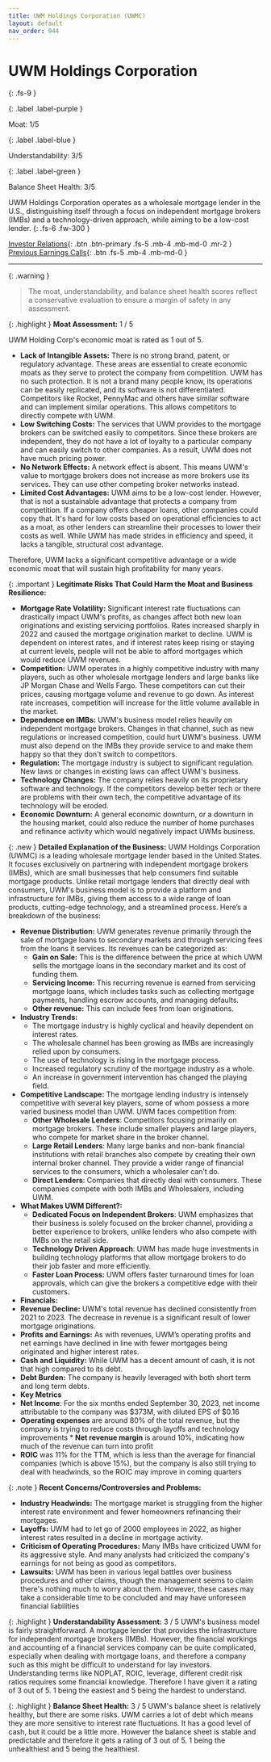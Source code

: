 ```yaml
---
title: UWM Holdings Corporation (UWMC)
layout: default
nav_order: 944
---
```


# UWM Holdings Corporation
{: .fs-9 }

{: .label .label-purple }

Moat: 1/5

{: .label .label-blue }

Understandability: 3/5

{: .label .label-green }

Balance Sheet Health: 3/5

UWM Holdings Corporation operates as a wholesale mortgage lender in the U.S., distinguishing itself through a focus on independent mortgage brokers (IMBs) and a technology-driven approach, while aiming to be a low-cost lender.
{: .fs-6 .fw-300 }

[Investor Relations](https://www.google.com/search?q=UWMC+investor+relations){: .btn .btn-primary .fs-5 .mb-4 .mb-md-0 .mr-2 }
[Previous Earnings Calls](https://discountingcashflows.com/company/UWMC/transcripts/){: .btn .fs-5 .mb-4 .mb-md-0 }

---

{: .warning }
>The moat, understandability, and balance sheet health scores reflect a conservative evaluation to ensure a margin of safety in any assessment.



{: .highlight }
**Moat Assessment:** 1 / 5

UWM Holding Corp's economic moat is rated as 1 out of 5. 
*   **Lack of Intangible Assets:** There is no strong brand, patent, or regulatory advantage. These areas are essential to create economic moats as they serve to protect the company from competition. UWM has no such protection. It is not a brand many people know, its operations can be easily replicated, and its software is not differentiated. Competitors like Rocket, PennyMac and others have similar software and can implement similar operations. This allows competitors to directly compete with UWM.
*   **Low Switching Costs:** The services that UWM provides to the mortgage brokers can be switched easily to competitors. Since these brokers are independent, they do not have a lot of loyalty to a particular company and can easily switch to other companies. As a result, UWM does not have much pricing power.
*   **No Network Effects:** A network effect is absent. This means UWM's value to mortgage brokers does not increase as more brokers use its services. They can use other competing broker networks instead.
*   **Limited Cost Advantages:** UWM aims to be a low-cost lender. However, that is not a sustainable advantage that protects a company from competition. If a company offers cheaper loans, other companies could copy that. It's hard for low costs based on operational efficiencies to act as a moat, as other lenders can streamline their processes to lower their costs as well. While UWM has made strides in efficiency and speed, it lacks a tangible, structural cost advantage.

Therefore, UWM lacks a significant competitive advantage or a wide economic moat that will sustain high profitability for many years.

{: .important }
**Legitimate Risks That Could Harm the Moat and Business Resilience:**
*   **Mortgage Rate Volatility:** Significant interest rate fluctuations can drastically impact UWM's profits, as changes affect both new loan originations and existing servicing portfolios. Rates increased sharply in 2022 and caused the mortgage origination market to decline. UWM is dependent on interest rates, and if interest rates keep rising or staying at current levels, people will not be able to afford mortgages which would reduce UWM revenues.
*   **Competition:** UWM operates in a highly competitive industry with many players, such as other wholesale mortgage lenders and large banks like JP Morgan Chase and Wells Fargo. These competitors can cut their prices, causing mortgage volume and revenue to go down. As interest rate increases, competition will increase for the little volume available in the market.
*  **Dependence on IMBs:** UWM's business model relies heavily on independent mortgage brokers. Changes in that channel, such as new regulations or increased competition, could hurt UWM's business. UWM must also depend on the IMBs they provide service to and make them happy so that they don't switch to competitors.
*   **Regulation:** The mortgage industry is subject to significant regulation. New laws or changes in existing laws can affect UWM's business.
*   **Technology Changes:** The company relies heavily on its proprietary software and technology. If the competitors develop better tech or there are problems with their own tech, the competitive advantage of its technology will be eroded.
*   **Economic Downturn:** A general economic downturn, or a downturn in the housing market, could also reduce the number of home purchases and refinance activity which would negatively impact UWMs business.

{: .new }
**Detailed Explanation of the Business:**
UWM Holdings Corporation (UWMC) is a leading wholesale mortgage lender based in the United States. It focuses exclusively on partnering with independent mortgage brokers (IMBs), which are small businesses that help consumers find suitable mortgage products. Unlike retail mortgage lenders that directly deal with consumers, UWM's business model is to provide a platform and infrastructure for IMBs, giving them access to a wide range of loan products, cutting-edge technology, and a streamlined process. Here’s a breakdown of the business:

*   **Revenue Distribution:** UWM generates revenue primarily through the sale of mortgage loans to secondary markets and through servicing fees from the loans it services. Its revenues can be categorized as:
    *   **Gain on Sale:** This is the difference between the price at which UWM sells the mortgage loans in the secondary market and its cost of funding them.
    *   **Servicing Income:** This recurring revenue is earned from servicing mortgage loans, which includes tasks such as collecting mortgage payments, handling escrow accounts, and managing defaults.
    *   **Other revenue:** This can include fees from loan originations.
*   **Industry Trends:**
    *   The mortgage industry is highly cyclical and heavily dependent on interest rates.
    *   The wholesale channel has been growing as IMBs are increasingly relied upon by consumers.
    *   The use of technology is rising in the mortgage process.
    *   Increased regulatory scrutiny of the mortgage industry as a whole.
    *   An increase in government intervention has changed the playing field.
*   **Competitive Landscape:** The mortgage lending industry is intensely competitive with several key players, some of whom possess a more varied business model than UWM. UWM faces competition from:
    *   **Other Wholesale Lenders**: Competitors focusing primarily on mortgage brokers. These include smaller players and large players, who compete for market share in the broker channel.
    *   **Large Retail Lenders**: Many large banks and non-bank financial institutions with retail branches also compete by creating their own internal broker channel. They provide a wider range of financial services to the consumers, which a wholesaler can’t do.
    *   **Direct Lenders**: Companies that directly deal with consumers. These companies compete with both IMBs and Wholesalers, including UWM.
*   **What Makes UWM Different?:**
    *  **Dedicated Focus on Independent Brokers**: UWM emphasizes that their business is solely focused on the broker channel, providing a better experience to brokers, unlike lenders who also compete with IMBs on the retail side.
    *  **Technology Driven Approach**: UWM has made huge investments in building technology platforms that allow mortgage brokers to do their job faster and more efficiently.
    *   **Faster Loan Process:** UWM offers faster turnaround times for loan approvals, which can give the brokers a competitive edge with their customers.
*   **Financials:**
   *   **Revenue Decline:** UWM's total revenue has declined consistently from 2021 to 2023. The decrease in revenue is a significant result of lower mortgage originations.
   *  **Profits and Earnings:** As with revenues, UWM’s operating profits and net earnings have declined in line with fewer mortgages being originated and higher interest rates.
   *  **Cash and Liquidity:** While UWM has a decent amount of cash, it is not that high compared to its debt.
  * **Debt Burden:** The company is heavily leveraged with both short term and long term debts.
   *  **Key Metrics**
  *  **Net Income**: For the six months ended September 30, 2023, net income attributable to the company was $373M, with diluted EPS of $0.16
   *   **Operating expenses** are around 80% of the total revenue, but the company is trying to reduce costs through layoffs and technology improvements
    *   **Net revenue margin** is around 10%, indicating how much of the revenue can turn into profit
  * **ROIC** was 11% for the TTM, which is less than the average for financial companies (which is above 15%), but the company is also still trying to deal with headwinds, so the ROIC may improve in coming quarters

{: .note }
**Recent Concerns/Controversies and Problems:**
*  **Industry Headwinds:** The mortgage market is struggling from the higher interest rate environment and fewer homeowners refinancing their mortgages.
*  **Layoffs:** UWM had to let go of 2000 employees in 2022, as higher interest rates resulted in a decline in mortgage activity.
*   **Criticism of Operating Procedures:** Many IMBs have criticized UWM for its aggressive style. And many analysts had criticized the company's earnings for not being as good as competitors.
*   **Lawsuits:** UWM has been in various legal battles over business procedures and other claims, though the management seems to claim there's nothing much to worry about them. However, these cases may take a considerable time to be concluded and may have unforeseen financial liabilities

{: .highlight }
**Understandability Assessment:** 3 / 5
UWM's business model is fairly straightforward. A mortgage lender that provides the infrastructure for independent mortgage brokers (IMBs). However, the financial workings and accounting of a financial services company can be quite complicated, especially when dealing with mortgage loans, and therefore a company such as this might be difficult to understand for lay investors.  Understanding terms like NOPLAT, ROIC, leverage, different credit risk ratios requires some financial knowledge. Therefore I have given it a rating of 3 out of 5. 1 being the easiest and 5 being the hardest to understand.

{: .highlight }
**Balance Sheet Health:** 3 / 5
UWM's balance sheet is relatively healthy, but there are some risks. UWM carries a lot of debt which means they are more sensitive to interest rate fluctuations. It has a good level of cash, but it could be a little more. However the balance sheet is stable and predictable and therefore it gets a rating of 3 out of 5. 1 being the unhealthiest and 5 being the healthiest.